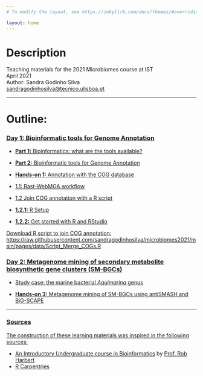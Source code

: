 ```yaml
---
# To modify the layout, see https://jekyllrb.com/docs/themes/#overriding-theme-defaults

layout: home
---
```


# Description
Teaching materials for the 2021 Microbiomes course at IST  
April 2021  
Author: Sandra Godinho Silva  
sandragodinhosilva@tecnico.ulisboa.pt 

***

# Outline:

### <a href='pages/1_Intro.html'> Day 1: Bioinformatic tools for Genome Annotation

* **Part 1:** Bioinformatics: what are the tools available?

* **Part 2:** Bioinformatic tools for Genome Annotation

* **Hands-on 1:** Annotation with the COG database
* 1.1: Rast-WebMGA workflow

* 1.2 Join COG annotation with a R script
* <a href='pages/R_setup.html'> **1.2.1:** R Setup
* <a href='pages/R_basics.html'> **1.2.2:** Get started with R and RStudio

Download R script to join COG annotation: https://raw.githubusercontent.com/sandragodinhosilva/microbiomes2021/main/pages/data/Script_Merge_COGs.R

### <a href='pages/2021_SecondaryMetabolites.pdf'> Day 2: Metagenome mining of secondary metabolite biosynthetic gene clusters (SM-BGCs)

* Study case: the marine bacterial *Aquimarina* genus 

*  **Hands-on 3:** Metagenome mining of SM-BGCs using antiSMASH and BiG-SCAPE

***
### Sources
The construction of these learning materials was inspired in the following sources:
* [An Introductory Undergraduate course in Bioinformatics](https://rsh249.github.io/bioinformatics/) by [Prof. Rob Harbert](https://github.com/rsh249)  
* [R Carpentries](https://carpentries.org/)
